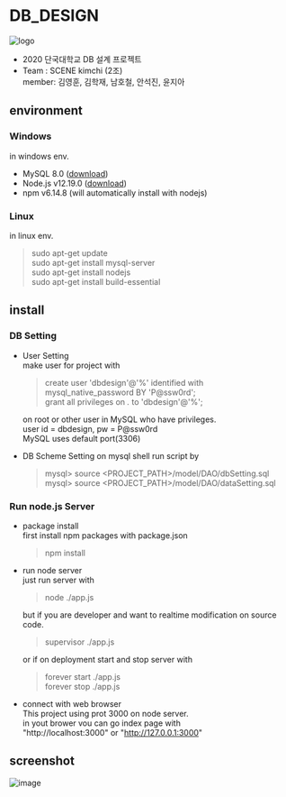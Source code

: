 # DB_DESIGN
![logo](https://user-images.githubusercontent.com/43805697/96088087-dd77d700-0eff-11eb-958f-80ce158b6ccf.png)
- 2020 단국대학교 DB 설계 프로젝트<br>
- Team : SCENE kimchi (2조)<br>
member: 김영훈, 김학재, 남호철, 안석진, 윤지아<br>

## environment
### Windows
  in windows env.
  - MySQL 8.0 ([download](https://nodejs.org/))
  - Node.js v12.19.0 ([download](https://nodejs.org/))
  - npm v6.14.8 (will automatically install with nodejs)
### Linux
  in linux env.
  > sudo apt-get update<br>
  > sudo apt-get install mysql-server<br>
  > sudo apt-get install nodejs<br>
  > sudo apt-get install build-essential<br>

## install
### DB Setting
- User Setting <br>
  make user for project with
  > create user 'dbdesign'@'%' identified with mysql_native_password BY 'P@ssw0rd'; <br>
  grant all privileges on *.* to 'dbdesign'@'%';
  
  on root or other user in MySQL who have privileges.<br>
  user id = dbdesign, pw = P@ssw0rd<br>
  MySQL uses default port(3306)
  
- DB Scheme Setting
  on mysql shell run script by
  > mysql> source <PROJECT_PATH>/model/DAO/dbSetting.sql<br>
  > mysql> source <PROJECT_PATH>/model/DAO/dataSetting.sql

### Run node.js Server
  - package install<br>
    first install npm packages with package.json
    > npm install
  
  - run node server<br>
    just run server with
    > node ./app.js
    
    but if you are developer and want to realtime modification on source code.
    > supervisor ./app.js
    
    or if on deployment start and stop server with
    > forever start ./app.js<br>
    forever stop ./app.js
    
  - connect with web browser<br>
    This project using prot 3000 on node server.<br>
    in yout brower vou can go index page with <br>
    "http://localhost:3000" or "http://127.0.0.1:3000"

## screenshot
![image](https://user-images.githubusercontent.com/43805697/98511972-e5c9f480-22a8-11eb-8fea-ac13d3f4ef89.png)
